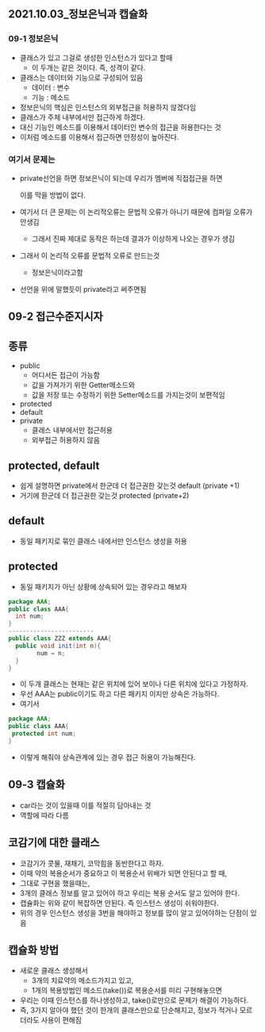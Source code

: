 ## 2021.10.03_정보은닉과 캡슐화

### 09-1 정보은닉

- 클래스가 있고 그걸로 생성한 인스턴스가 있다고 할때 
  - 이 두개는 같은 것이다. 즉, 성격이 같다.
- 클래스는 데이터와 기능으로 구성되어 있음
  - 데이터 : 변수
  - 기능 : 메소드 
- 정보은닉의 핵심은 인스턴스의 외부접근을 허용하지 않겠다임
- 클래스가 주체 내부에서만 접근하게 하겠다.
- 대신 기능인 메소드를 이용해서 데이터인 변수의 접근을 허용한다는 것
- 이처럼 메소드를 이용해서 접근하면 안정성이 높아진다.

### 여기서 문제는

- private선언을 하면 정보은닉이 되는데 우리가 멤버에 직접접근을 하면 

  이를 막을 방법이 없다.

- 여기서 더 큰 문제는 이 논리적오류는 문법적 오류가 아니기 때문에 컴파일 오류가 안생김

  - 그래서 진짜 제대로 동작은 하는데 결과가 이상하게 나오는 경우가 생김

- 그래서 이 논리적 오류를 문법적 오류로 만드는것

  - 정보은닉이라고함

- 선언을 위에 말했듯이 private라고 써주면됨

## 09-2 접근수준지시자

## 종류

- public
  - 어디서든 접근이 가능함
  - 값을 가져가기 위한 Getter메소드와
  - 값을 저장 또는 수정하기 위한 Setter메소드를 가지는것이 보편적임
- protected
- default
- private
  - 클래스 내부에서만 접근허용
  - 외부접근 허용하지 않음

## protected, default

- 쉽게 설명하면 private에서 한군데 더 접근권한 갖는것 default (private +1)
- 거기에 한군데 더 접근권한 갖는것 protected (private+2)

## default

- 동일 패키지로 묶인 클래스 내에서만 인스턴스 생성을 허용

## protected

- 동일 패키지가 아닌 상황에 상속되어 있는 경우라고 해보자

```java
package AAA;
public class AAA{
  int num;
}
------------------------
public class ZZZ extends AAA{
  public void init(int n){
		num = n;
  }
}
```

- 이 두개 클래스는 현재는 같은 위치에 있어 보이나 다른 위치에 있다고 가정하자.
- 우선 AAA는 public이기도 하고 다른 패키지 이지만 상속은 가능하다.
- 여기서 

```java
package AAA;
public class AAA{
 protected int num;
}
```

- 이렇게 해줘야 상속관계에 있는 경우 접근 허용이 가능해진다. 

## 09-3 캡슐화

- car라는 것이 있을때 이를 적절히 담아내는 것
- 역할에 따라 다름

## 코감기에 대한 클래스 

- 코감기가 콧물, 재채기, 코막힘을 동반한다고 하자.
- 이때 약의 복용순서가 중요하고 이 복용순서 위배가 되면 안된다고 할 때,
- 그대로 구현을 했을때는,
- 3개의 클래스 정보를 알고 있어야 하고 우리는 복용 순서도 알고 있어야 한다.
- 캡슐화는 위와 같이 복잡하면 안된다. 즉 인스턴스 생성이 쉬워야한다. 
- 위의 경우 인스턴스 생성을 3번을 해야하고 정보를 많이 알고 있어야하는 단점이 있음

## 캡슐화 방법

- 새로운 클래스 생성해서
  - 3개의 치료약의 메소드가지고 있고,
  - 1개의 복용방법인 메소드(take())로 복용순서를 미리 구현해놓으면
- 우리는 이때 인스턴스를 하나생성하고,  take()로만으로 문제가 해결이 가능하다.
- 즉, 3가지 알아야 했던 것이 한개의 클래스만으로 단순해지고, 정보가 적거나 모르더라도 사용이 편해짐